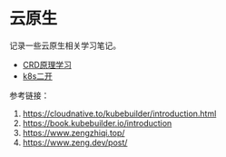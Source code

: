 # 云原生

记录一些云原生相关学习笔记。

* [CRD原理学习](/md/云原生/CRD原理学习.md)
* [k8s二开](/md/云原生/k8s二开.md)

参考链接：
1. https://cloudnative.to/kubebuilder/introduction.html
2. https://book.kubebuilder.io/introduction
3. https://www.zengzhiqi.top/
4. https://www.zeng.dev/post/
